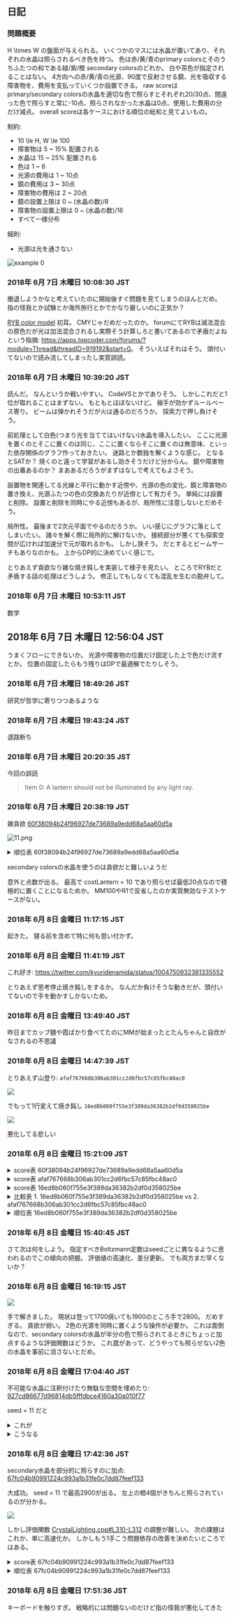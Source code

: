 ## 日記

### 問題概要

H \times W の盤面が与えられる。
いくつかのマスには水晶が置いてあり、それぞれの水晶は照らされるべき色を持つ。
色は赤/黄/青のprimary colorsとそのうちふたつの和である緑/紫/橙 secondary colorsのどれか。 白や茶色が指定されることはない。
4方向への赤/黄/青の光源、90度で反射させる鏡、光を吸収する障害物を、費用を支払っていくつか設置できる。
raw scoreはprimary/secondary colorsの水晶を適切な色で照らすとそれぞれ20/30点、間違った色で照らすと常に-10点、照らされなかった水晶は0点、使用した費用の分だけ減点。
overall scoreは各ケースにおける順位の総和と見てよいもの。

制約:

-   10 \le H, W \le 100
-   障害物は 5 ~ 15% 配置される
-   水晶は 15 ~ 25% 配置される
-   色は 1 ~ 6
-   光源の費用は 1 ~ 10点
-   鏡の費用は 3 ~ 30点
-   障害物の費用は 2 ~ 20点
-   鏡の設置上限は 0 ~ (水晶の数)/8
-   障害物の設置上限は 0 ~ (水晶の数)/16
-   すべて一様分布

細則:

-   光源は光を通さない

![example 0](https://www.topcoder.com/contest/problem/CrystalLighting/1.png)


### 2018年  6月  7日 木曜日 10:08:30 JST

撤退しようかなと考えていたのに開始後すぐ問題を見てしまうのほんとだめ。
指の怪我とか試験とか海外旅行とかでかなり厳しいのに正気か？

[RYB color model](https://en.wikipedia.org/wiki/RYB_color_model) 初耳。 CMYじゃだめだったのか。
forumにてRYBは減法混合の原色だが光は加法混合されるし実際そう計算しろと書いてあるので矛盾だよねという指摘: <https://apps.topcoder.com/forums/?module=Thread&threadID=919192&start=0>。
そういえばそれはそう。 頭付いてないので読み流してしまったし実質誤読。


### 2018年  6月  7日 木曜日 10:39:20 JST

読んだ。 なんというか戦いやすい。 CodeVSとかでありそう。
しかしこれだと1位が取れることはまずない。 もともとほぼないけど。
搦手が効かずルールベース寄り。 ビームは弾かれそうだが火は通るのだろうか。 探索力で押し負けそう。

前処理として白色(つまり光を当ててはいけない)水晶を導入したい。
ここに光源を置くのとそこに置くのは同じ、ここに置くならそこに置くのは無意味、といった依存関係のグラフ作っておきたい。
迷路とか数独を解くような感じ。
となるとSATか？
焼くのと違って学習があるし効きそうだけど分からん。
鏡や障害物の出番あるのか？ まああるだろうがまずはなしで考えてもよさそう。

設置物を関連してる光線と平行に動かす近傍や、光源の色の変化、鏡と障害物の置き換え、光源ふたつの色の交換あたりが近傍として有力そう。
単純には設置と削除。 設置と削除を同時にやる近傍もあるが、局所性に注意しないとだめそう。

局所性。
最後まで2次元平面でやるのだろうか。 いい感じにグラフに落としてしまいたい。
諸々を解く際に局所的に解けないか。 接続部分が悪くても探索空間が広ければ加速分で元が取れるかも。
しかし狭そう。 だとするとビームサーチもありなのかも。 上からDP的に決めていく感じで。

とりあえず貪欲なり雑な焼き鈍しを実装して様子を見たい。
ところでRYBだと矛盾する話の処理はどうしよう。 修正してもしなくても混乱を生むの勘弁して。


### 2018年  6月  7日 木曜日 10:53:11 JST

数学

## 2018年  6月  7日 木曜日 12:56:04 JST

うまくフローにできないか。
光源や障害物の位置だけ固定した上で色だけ流すとか。
位置の固定したらもう残りはDPで最適解でたりしそう。

### 2018年  6月  7日 木曜日 18:49:26 JST

研究が哲学に寄りつつあるような

### 2018年  6月  7日 木曜日 19:43:24 JST

退路断ち

### 2018年  6月  7日 木曜日 20:20:35 JST

今回の誤読

>   Item 0: A lantern should not be illuminated by any light ray.

### 2018年  6月  7日 木曜日 20:38:19 JST

雑貪欲 [60f38094b24f96927de73689a9edd68a5aa60d5a](https://github.com/kmyk/topcoder-marathon-match-tco-2018-r2-crystal-lighting/commit/60f38094b24f96927de73689a9edd68a5aa60d5a)

![11.png](https://raw.githubusercontent.com/kmyk/topcoder-marathon-match-tco-2018-r2-crystal-lighting/documents/image/seed-11.60f38094b24f96927de73689a9edd68a5aa60d5a.png?token=ACGd-HrrN-fy38ORtN9iIzN1mi3fXaITks5bIlVdwA%3D%3D)

<details>
<summary>順位表 60f38094b24f96927de73689a9edd68a5aa60d5a</summary>

| Handle      | Score      | Rank  | Last Submission Time     | Language  | Example Tests  | Submissions  |
|-------------|------------|-------|--------------------------|-----------|----------------|--------------|
| nika        | 996428.57  | 1     | 06.07.2018 06:18:19 EST  | C++       | 1              | 2            |
| CatalinT    | 860714.29  | 2     | 06.07.2018 03:49:38 EST  | C++       | 1              | 1            |
| RafbillFr   | 700000.00  | 3     | 06.07.2018 05:49:21 EST  | C++       | 1              | 1            |
| JacoCronje  | 578571.43  | 4     | 06.07.2018 05:53:51 EST  | C++       | 2              | 1            |
| kimiyuki    | 372142.86  | 5     | 06.07.2018 07:37:10 EST  | C++       | 1              | 2            |
| yowa        | 268571.43  | 6     | 06.06.2018 23:34:08 EST  | C++       | 1              | 1            |
| ktuan       | 223571.43  | 7     | 06.07.2018 05:40:39 EST  | C++       | 1              | 1            |
| fetetriste  | 0.00       | 8     | 06.07.2018 07:29:41 EST  | Java      | 1              | 1            |
| keymoon     | -          | -     | -                        | -         | 1              | 0            |

</details>

secondary colorsの水晶を使うのは貪欲だと難しいようだ

意外と点数が出る。
最高で costLantern = 10 であり照らせば最低20点なので積極的に置くことになるためか。
MM100やR1で反省したのか実質無効なテストケースがない。

### 2018年  6月  8日 金曜日 11:17:15 JST

起きた。 寝る前を含めて特に何も思い付かず。

### 2018年  6月  8日 金曜日 11:41:19 JST

これ好き: <https://twitter.com/kyuridenamida/status/1004750932381335552>

とりあえず思考停止焼き鈍しをするか。 なんだか負けそうな動きだが、頭付いてないので手を動かすしかないため。

### 2018年  6月  8日 金曜日 13:49:40 JST

昨日までカップ麺や霞ばかり食べてたのにMMが始まったとたんちゃんと自炊がなされるの不思議

### 2018年  6月  8日 金曜日 14:47:39 JST

とりあえず山登り: `afaf767668b306ab301cc2d6fbc57c85fbc48ac0`

![](https://raw.githubusercontent.com/kmyk/topcoder-marathon-match-tco-2018-r2-crystal-lighting/documents/image/seed-11.afaf767668b306ab301cc2d6fbc57c85fbc48ac0.png?token=ACGd-Ni6CBPfYkXamzwHEbqs4PIFTOR7ks5bI1sCwA%3D%3D)

でもって1行変えて焼き鈍し `16ed8b060f755e3f389da36382b2df0d358025be`

![](https://raw.githubusercontent.com/kmyk/topcoder-marathon-match-tco-2018-r2-crystal-lighting/documents/image/seed-11.16ed8b060f755e3f389da36382b2df0d358025be.png?token=ACGd-GGZu31ltdiqdlBKZoKFaBF4D3EYks5bI1sBwA%3D%3D)

悪化してる悲しい

### 2018年  6月  8日 金曜日 15:21:09 JST

<details>
<summary>score表 60f38094b24f96927de73689a9edd68a5aa60d5a</summary>

|   seed |   raw_score |     elapsed |
|--------|-------------|-------------|
|      1 |         150 | 0.000190314 |
|      2 |        2661 | 0.232131    |
|      3 |        9468 | 4.32397     |
|      4 |        3928 | 0.639812    |
|      5 |        5472 | 0.761304    |
|      6 |        1604 | 0.047366    |
|      7 |        6175 | 0.820676    |
|      8 |        1570 | 0.0921941   |
|      9 |        5453 | 0.490422    |
|     10 |        4010 | 0.374027    |
|     11 |        1052 | 0.0349937   |
|     12 |        4390 | 0.572925    |
|     13 |        4013 | 0.52793     |
|     14 |         472 | 0.0027176   |
|     15 |        1059 | 0.0382016   |
|     16 |        1912 | 0.227395    |
|     17 |        1408 | 0.0530906   |
|     18 |        4723 | 0.406275    |
|     19 |         821 | 0.0111872   |
|     20 |        2853 | 0.23453     |
|     21 |        5286 | 0.366859    |
|     22 |        2566 | 0.237709    |
|     23 |        1621 | 0.046325    |
|     24 |        1056 | 0.049004    |
|     25 |        5676 | 1.19811     |
|     26 |        1736 | 0.102188    |
|     27 |        4827 | 1.59839     |
|     28 |        1166 | 0.0185568   |
|     29 |         462 | 0.00294092  |
|     30 |        1901 | 0.0429325   |
|     31 |        5220 | 0.956221    |
|     32 |         562 | 0.00957582  |
|     33 |        2467 | 0.0813193   |
|     34 |        2035 | 0.102884    |
|     35 |        4327 | 0.818719    |
|     36 |        6303 | 2.07427     |
|     37 |        2707 | 0.166513    |
|     38 |         788 | 0.00749117  |
|     39 |         791 | 0.0346289   |
|     40 |         540 | 0.00507768  |
|     41 |        3323 | 0.278655    |
|     42 |         971 | 0.0249437   |
|     43 |        5690 | 0.586416    |
|     44 |        4452 | 0.274318    |
|     45 |        1914 | 0.263294    |
|     46 |        3359 | 0.34138     |
|     47 |         469 | 0.00371187  |
|     48 |        7584 | 2.31603     |
|     49 |        3195 | 0.43989     |
|     50 |        1599 | 0.087742    |
|     51 |        1898 | 0.13096     |
|     52 |        6678 | 0.661705    |
|     53 |        6259 | 2.12294     |
|     54 |        2243 | 0.358084    |
|     55 |        4916 | 0.57843     |
|     56 |        5419 | 0.38131     |
|     57 |        3195 | 0.175546    |
|     58 |         740 | 0.00969877  |
|     59 |        3232 | 0.198083    |
|     60 |        3206 | 0.496989    |
|     61 |        1981 | 0.213951    |
|     62 |         984 | 0.0193606   |
|     63 |       11647 | 2.66809     |
|     64 |        2544 | 0.281012    |
|     65 |        2465 | 0.181772    |
|     66 |        1118 | 0.0303937   |
|     67 |        2206 | 0.275981    |
|     68 |        1170 | 0.0683103   |
|     69 |        2239 | 0.110731    |
|     70 |        2746 | 0.0752597   |
|     71 |        2631 | 0.212941    |
|     72 |        1196 | 0.0371919   |
|     73 |        5252 | 0.442412    |
|     74 |        2477 | 0.193501    |
|     75 |        7326 | 0.505636    |
|     76 |        3515 | 0.50109     |
|     77 |         400 | 0.00622593  |
|     78 |        1869 | 0.0511822   |
|     79 |         927 | 0.0380461   |
|     80 |        1058 | 0.061853    |
|     81 |        7249 | 0.607433    |
|     82 |        2667 | 0.338634    |
|     83 |        4831 | 0.519378    |
|     84 |        2436 | 0.286856    |
|     85 |        6625 | 0.845838    |
|     86 |        1733 | 0.157479    |
|     87 |        5954 | 0.9411      |
|     88 |        7013 | 0.822998    |
|     89 |        1028 | 0.0526283   |
|     90 |         814 | 0.0394493   |
|     91 |        6115 | 1.96949     |
|     92 |        5511 | 1.20088     |
|     93 |        3184 | 0.100279    |
|     94 |        4148 | 0.705273    |
|     95 |        4078 | 0.620645    |
|     96 |        6172 | 0.675519    |
|     97 |       10006 | 1.09166     |
|     98 |        1103 | 0.0251376   |
|     99 |        1945 | 0.0975043   |
|    100 |         536 | 0.013457    |

</details>

<details>
<summary>score表 afaf767668b306ab301cc2d6fbc57c85fbc48ac0</summary>

|   seed |   raw_score |        iteration |   elapsed |
|--------|-------------|------------------|-----------|
|      1 |         202 |      1.65094e+07 |   9.5     |
|      2 |        5167 | 586955           |   9.50007 |
|      3 |       12179 | 185993           |   9.50086 |
|      4 |        6195 | 388814           |   9.50003 |
|      5 |        8672 | 300967           |   9.50013 |
|      6 |        2498 |      1.64263e+06 |   9.50279 |
|      7 |        8710 | 291584           |   9.50007 |
|      8 |        2428 |      1.46591e+06 |   9.50003 |
|      9 |        7517 | 404052           |   9.50011 |
|     10 |        7072 | 398741           |   9.50074 |
|     11 |        1702 |      1.6624e+06  |   9.50003 |
|     12 |        6959 | 386532           |   9.50006 |
|     13 |        6985 | 350772           |   9.50006 |
|     14 |         650 |      6.15906e+06 |   9.50004 |
|     15 |        1697 |      1.63967e+06 |   9.50002 |
|     16 |        3427 | 633343           |   9.50006 |
|     17 |        2022 |      1.5934e+06  |   9.50002 |
|     18 |        7940 | 356310           |   9.50006 |
|     19 |        1449 |      2.87756e+06 |   9.50001 |
|     20 |        5118 | 555416           |   9.50009 |
|     21 |        8380 | 386008           |   9.50101 |
|     22 |        4988 | 556117           |   9.50006 |
|     23 |        2446 |      1.52673e+06 |   9.50003 |
|     24 |        1635 |      1.44248e+06 |   9.50002 |
|     25 |        8754 | 281002           |   9.50009 |
|     26 |        2723 |      1.29891e+06 |   9.50002 |
|     27 |        7812 | 275623           |   9.50011 |
|     28 |        1982 |      1.82293e+06 |   9.50002 |
|     29 |         660 |      5.23299e+06 |   9.50002 |
|     30 |        2627 |      1.51354e+06 |   9.50003 |
|     31 |        9292 | 282049           |   9.50006 |
|     32 |        1232 |      2.69893e+06 |   9.50001 |
|     33 |        3933 |      1.07992e+06 |   9.50005 |
|     34 |        4036 | 891006           |   9.50003 |
|     35 |        7648 | 290613           |   9.50006 |
|     36 |        9935 | 207375           |   9.50017 |
|     37 |        4330 | 750751           |   9.50005 |
|     38 |        1120 |      3.13098e+06 |   9.50001 |
|     39 |        1141 |      2.41583e+06 |   9.50001 |
|     40 |         802 |      3.50454e+06 |   9.50001 |
|     41 |        4732 | 612708           |   9.50311 |
|     42 |        1637 |      2.73326e+06 |   9.50003 |
|     43 |        8055 | 377593           |   9.50007 |
|     44 |        7415 | 432312           |   9.50896 |
|     45 |        4372 | 539181           |   9.50005 |
|     46 |        5980 | 439843           |   9.50188 |
|     47 |         700 |      4.71285e+06 |   9.50001 |
|     48 |       10376 | 213600           |   9.50009 |
|     49 |        6097 | 360961           |   9.50007 |
|     50 |        2665 |      1.08955e+06 |   9.50003 |
|     51 |        3614 | 811327           |   9.50005 |
|     52 |        9042 | 295017           |   9.50013 |
|     53 |        8232 | 275241           |   9.50014 |
|     54 |        4869 | 490624           |   9.50004 |
|     55 |        7226 | 361514           |   9.50006 |
|     56 |        7770 | 395916           |   9.50007 |
|     57 |        5005 | 682920           |   9.5082  |
|     58 |        1110 |      3.40148e+06 |   9.50001 |
|     59 |        5131 | 576619           |   9.50023 |
|     60 |        5418 | 425137           |   9.50005 |
|     61 |        3932 | 446552           |   9.50006 |
|     62 |        1538 |      2.0072e+06  |   9.50002 |
|     63 |       12400 | 165923           |   9.50014 |
|     64 |        4899 | 470906           |   9.50005 |
|     65 |        4490 | 764670           |   9.50005 |
|     66 |        1518 |      2.3038e+06  |   9.50002 |
|     67 |        3958 | 641152           |   9.50005 |
|     68 |        1627 |      2.03523e+06 |   9.50244 |
|     69 |        3888 | 916077           |   9.50004 |
|     70 |        4494 | 849816           |   9.50003 |
|     71 |        5357 | 509386           |   9.50006 |
|     72 |        1902 |      1.73572e+06 |   9.50005 |
|     73 |        7613 | 411548           |   9.50006 |
|     74 |        4786 | 743027           |   9.50006 |
|     75 |        9740 | 344939           |   9.50011 |
|     76 |        5478 | 394757           |   9.50009 |
|     77 |         890 |      3.8016e+06  |   9.50004 |
|     78 |        2826 |      1.84141e+06 |   9.50002 |
|     79 |        1064 |      3.04957e+06 |   9.50002 |
|     80 |        1482 |      1.89786e+06 |   9.50002 |
|     81 |       10197 | 313168           |   9.50007 |
|     82 |        4175 | 711549           |   9.50006 |
|     83 |        7660 | 355706           |   9.50008 |
|     84 |        3961 | 689964           |   9.50004 |
|     85 |        9488 | 316379           |   9.50008 |
|     86 |        3052 |      1.04954e+06 |   9.50003 |
|     87 |        9011 | 282156           |   9.50011 |
|     88 |       11131 | 279398           |   9.50009 |
|     89 |        2135 |      1.62480e+06 |   9.50003 |
|     90 |        1885 |      2.25839e+06 |   9.50002 |
|     91 |        9997 | 237994           |   9.5001  |
|     92 |        7781 | 362789           |   9.5001  |
|     93 |        5042 | 832440           |   9.50004 |
|     94 |        6392 | 397928           |   9.50011 |
|     95 |        6314 | 415344           |   9.50006 |
|     96 |        9670 | 296102           |   9.50014 |
|     97 |       11416 | 263806           |   9.50012 |
|     98 |        1567 |      1.85308e+06 |   9.50002 |
|     99 |        2966 |      1.34066e+06 |   9.50003 |
|    100 |         926 |      2.95492e+06 |   9.50001 |

</details>

<details>
<summary>score表 16ed8b060f755e3f389da36382b2df0d358025be</summary>

|   seed |   H |   W |   costLantern |   costMirror |   costObstacle |   maxMirrors |   maxObstacles |   numEmpty |   numObstacles |   numCrystals |   raw_score |        iteration |   elapsed |
|--------|-----|-----|---------------|--------------|----------------|--------------|----------------|------------|----------------|---------------|-------------|------------------|-----------|
|      1 |  10 |  10 |             2 |            6 |             15 |            3 |              3 |         53 |             24 |            23 |         262 |      1.39013e+07 |   9.5     |
|      2 |  55 |  55 |             6 |           23 |              3 |           11 |             28 |       2241 |            287 |           497 |        4710 | 630987           |   9.50005 |
|      3 | 100 | 100 |             7 |           12 |             10 |          235 |             27 |       7418 |            581 |          2001 |       11711 | 203933           |   9.50014 |
|      4 |  52 |  83 |             7 |           30 |             20 |           21 |             13 |       3179 |            343 |           794 |        6372 | 391219           |   9.50008 |
|      5 |  59 |  83 |             5 |           12 |              8 |           61 |             37 |       3314 |            612 |           971 |        8128 | 318563           |   9.5001  |
|      6 |  34 |  36 |             4 |           28 |              2 |           25 |             14 |        789 |            170 |           265 |        2272 |      1.87107e+06 |   9.50003 |
|      7 |  54 |  98 |             4 |           27 |              9 |           99 |             24 |       3545 |            545 |          1202 |        9262 | 284741           |   9.5001  |
|      8 |  30 |  49 |             6 |            3 |             11 |           17 |             11 |       1065 |            160 |           245 |        2396 |      1.59795e+06 |   9.50004 |
|      9 |  55 |  74 |             2 |            7 |             11 |           57 |             20 |       2940 |            402 |           728 |        7328 | 410642           |   9.5001  |
|     10 |  41 |  84 |             2 |           18 |             12 |           46 |             25 |       2473 |            311 |           660 |        7210 | 471095           |   9.50009 |
|     11 |  24 |  46 |             9 |           14 |             15 |           26 |              1 |        722 |            135 |           247 |        1926 |      1.9911e+06  |   9.50002 |
|     12 |  51 |  86 |             3 |           21 |              5 |           26 |             35 |       3291 |            387 |           708 |        6667 | 393797           |   9.50008 |
|     13 |  43 |  85 |             6 |           21 |             15 |          102 |             30 |       2354 |            455 |           846 |        6918 | 424715           |   9.50069 |
|     14 |  16 |  22 |             4 |            6 |             18 |            3 |              2 |        245 |             29 |            78 |         844 |      5.33222e+06 |   9.50001 |
|     15 |  17 |  76 |             6 |            5 |             19 |           21 |              9 |        959 |            137 |           196 |        1909 |      1.7031e+06  |   9.50002 |
|     16 |  39 |  65 |             9 |           29 |             17 |           33 |             14 |       1820 |            259 |           456 |        4033 | 888021           |   9.50004 |
|     17 |  15 |  83 |             4 |           20 |             13 |           10 |             10 |        849 |            206 |           190 |        1916 |      1.77584e+06 |   9.50003 |
|     18 |  50 |  95 |             7 |            8 |              5 |           38 |             15 |       3452 |            316 |           982 |        8082 | 408658           |   9.50008 |
|     19 |  10 |  75 |             2 |           18 |              3 |           10 |              7 |        562 |             46 |           142 |        1835 |      2.45854e+06 |   9.50002 |
|     20 |  36 |  93 |             8 |           11 |             12 |           29 |             35 |       2420 |            320 |           608 |        4444 | 601318           |   9.50005 |
|     21 |  41 |  92 |             4 |            6 |             16 |           34 |             43 |       2617 |            231 |           924 |        8044 | 429228           |   9.50007 |
|     22 |  54 |  54 |             8 |           18 |              5 |           41 |             14 |       2013 |            181 |           722 |        4902 | 613203           |   9.50007 |
|     23 |  34 |  35 |             2 |           27 |              8 |            6 |              9 |        795 |            135 |           260 |        3031 |      1.49811e+06 |   9.50794 |
|     24 |  30 |  46 |             7 |           28 |             10 |           10 |             14 |       1040 |            109 |           231 |        1768 |      1.56045e+06 |   9.50392 |
|     25 |  69 |  80 |             5 |           22 |             11 |          116 |             53 |       3689 |            688 |          1143 |        8492 | 248572           |   9.50011 |
|     26 |  28 |  66 |            10 |            6 |             17 |           48 |             22 |       1286 |            167 |           395 |        2844 |      1.0221e+06  |   9.50003 |
|     27 |  68 |  93 |             7 |           26 |             18 |           72 |             55 |       4861 |            456 |          1007 |        8027 | 265700           |   9.50009 |
|     28 |  24 |  50 |             8 |           13 |              7 |           16 |              2 |        902 |             62 |           236 |        2282 |      1.57503e+06 |   9.50003 |
|     29 |  17 |  24 |            10 |           24 |             16 |            2 |              1 |        280 |             34 |            94 |         672 |      4.91695e+06 |   9.50001 |
|     30 |  32 |  52 |             4 |            7 |              4 |            5 |             12 |       1128 |            207 |           329 |        3015 |      1.53255e+06 |   9.50002 |
|     31 |  63 |  89 |             5 |           19 |              5 |          116 |             23 |       4255 |            294 |          1058 |        8672 | 309135           |   9.5001  |
|     32 |  10 |  76 |             8 |           22 |              6 |            7 |             10 |        475 |            109 |           176 |        1292 |      2.89416e+06 |   9.50002 |
|     33 |  29 |  70 |             6 |           13 |              6 |           13 |              8 |       1247 |            276 |           507 |        4095 |      1.01515e+06 |   9.50004 |
|     34 |  22 |  96 |             6 |           16 |             13 |           12 |             24 |       1598 |             99 |           415 |        4151 | 907504           |   9.50006 |
|     35 |  54 |  96 |             7 |           22 |             13 |          116 |              6 |       3879 |            358 |           947 |        7636 | 334899           |   9.50007 |
|     36 |  86 |  92 |             9 |           12 |             20 |           95 |             66 |       5801 |            420 |          1691 |        9583 | 249773           |   9.50012 |
|     37 |  45 |  56 |             7 |            9 |             20 |           43 |              3 |       1614 |            327 |           579 |        5025 | 635125           |   9.50006 |
|     38 |  14 |  38 |             1 |           18 |             18 |           10 |              5 |        384 |             49 |            99 |        1145 |      3.10307e+06 |   9.50001 |
|     39 |  17 |  48 |             8 |           24 |              3 |           18 |              3 |        512 |            119 |           185 |        1417 |      2.41589e+06 |   9.50002 |
|     40 |  10 |  62 |             7 |           28 |             17 |            1 |              1 |        458 |             43 |           119 |         938 |      3.48295e+06 |   9.50033 |
|     41 |  36 |  83 |             4 |           25 |             10 |           50 |             13 |       2092 |            388 |           508 |        4435 | 714777           |   9.50006 |
|     42 |  26 |  34 |             1 |           27 |              7 |           17 |              6 |        563 |            150 |           171 |        2143 |      2.32599e+06 |   9.50002 |
|     43 |  70 |  71 |             2 |            6 |             17 |           37 |             16 |       3928 |            316 |           726 |        8371 | 347696           |   9.50008 |
|     44 |  51 |  73 |             3 |            9 |              9 |           29 |             33 |       2526 |            335 |           862 |        8203 | 427464           |   9.50008 |
|     45 |  39 |  83 |             8 |           26 |              3 |           24 |             10 |       2392 |            279 |           566 |        4432 | 678202           |   9.50006 |
|     46 |  34 | 100 |             8 |           10 |             13 |           44 |             38 |       2167 |            445 |           788 |        5697 | 555321           |   9.50005 |
|     47 |  14 |  29 |             7 |           28 |             18 |            5 |              1 |        258 |             48 |           100 |         852 |      4.4252e+06  |   9.50001 |
|     48 |  81 |  92 |             5 |           20 |             18 |           91 |             66 |       5609 |            521 |          1322 |       10621 | 217826           |   9.5001  |
|     49 |  51 |  86 |             9 |           28 |              3 |           16 |             16 |       2887 |            566 |           933 |        5967 | 433492           |   9.50006 |
|     50 |  40 |  44 |             9 |           12 |             12 |           39 |             17 |       1123 |            249 |           388 |        2549 |      1.32011e+06 |   9.50003 |
|     51 |  43 |  46 |             8 |           28 |             16 |           29 |              1 |       1330 |            181 |           467 |        3594 | 987904           |   9.50003 |
|     52 |  58 |  84 |             4 |           10 |             10 |           39 |             56 |       3236 |            615 |          1021 |        9566 | 284632           |   9.50011 |
|     53 |  84 |  93 |            10 |           21 |             16 |          163 |             55 |       5666 |            652 |          1494 |        8320 | 281177           |   9.50015 |
|     54 |  41 |  79 |             9 |           20 |             18 |           69 |             36 |       2389 |            260 |           590 |        4680 | 658097           |   9.50006 |
|     55 |  43 |  99 |             1 |           18 |              4 |           58 |             20 |       3081 |            421 |           755 |        7817 | 410041           |   9.50009 |
|     56 |  56 |  65 |             1 |           11 |             15 |           28 |             19 |       2416 |            472 |           752 |        7951 | 460003           |   9.50011 |
|     57 |  29 |  85 |             3 |           21 |             12 |           37 |              4 |       1513 |            366 |           586 |        5136 | 779465           |   9.50006 |
|     58 |  22 |  29 |            10 |           10 |             20 |            7 |              1 |        472 |             36 |           130 |        1210 |      3.34849e+06 |   9.50002 |
|     59 |  33 |  83 |             3 |           28 |              5 |           28 |              7 |       2001 |            208 |           530 |        5563 | 618921           |   9.50007 |
|     60 |  62 |  69 |             8 |           24 |             17 |           68 |              0 |       2994 |            589 |           695 |        5738 | 460848           |   9.50009 |
|     61 |  39 |  70 |             9 |           24 |             15 |           46 |             12 |       2028 |            266 |           436 |        3676 | 802384           |   9.50004 |
|     62 |  16 |  52 |             2 |           28 |              7 |           13 |             10 |        545 |            102 |           185 |        1946 |      2.32697e+06 |   9.50107 |
|     63 |  91 |  92 |             3 |           19 |             13 |          147 |             46 |       5417 |            875 |          2080 |       13490 | 203551           |   9.50012 |
|     64 |  47 |  67 |             8 |           27 |              5 |           45 |             26 |       2252 |            280 |           617 |        5027 | 588549           |   9.50005 |
|     65 |  50 |  52 |             3 |           26 |              5 |           31 |             17 |       2020 |            150 |           430 |        4466 | 701886           |   9.50004 |
|     66 |  28 |  44 |             6 |            9 |              4 |            4 |              7 |        863 |            150 |           219 |        1746 |      1.94523e+06 |   9.50002 |
|     67 |  44 |  69 |             8 |           17 |              8 |           49 |             32 |       2060 |            405 |           571 |        4322 | 581073           |   9.50007 |
|     68 |  14 |  91 |             6 |            7 |             17 |           15 |              5 |        935 |            146 |           193 |        1794 |      1.79542e+06 |   9.50002 |
|     69 |  28 |  74 |             5 |           24 |             13 |           64 |              6 |       1225 |            310 |           537 |        3810 | 964183           |   9.50005 |
|     70 |  21 | 100 |             3 |           16 |             19 |           13 |             14 |       1498 |            139 |           463 |        4647 | 852806           |   9.50004 |
|     71 |  50 |  63 |             9 |           12 |             14 |            0 |             29 |       2125 |            271 |           754 |        4881 | 656424           |   9.50008 |
|     72 |  17 |  64 |             7 |           30 |              5 |            8 |              2 |        788 |             64 |           236 |        2244 |      1.81332e+06 |   9.50905 |
|     73 |  51 |  77 |             1 |            5 |             18 |           74 |             11 |       2796 |            471 |           660 |        8276 | 387080           |   9.50007 |
|     74 |  26 |  95 |             7 |           12 |             17 |           15 |              9 |       1805 |            104 |           561 |        4765 | 741781           |   9.50005 |
|     75 |  70 |  72 |             2 |            6 |              8 |           40 |             21 |       3119 |            719 |          1202 |        9584 | 310517           |   9.50011 |
|     76 |  51 |  96 |             9 |           16 |             16 |            8 |             26 |       3567 |            557 |           772 |        5791 | 455931           |   9.50008 |
|     77 |  22 |  29 |            10 |           25 |             20 |            3 |              0 |        416 |             99 |           123 |         835 |      3.44206e+06 |   9.50001 |
|     78 |  23 |  50 |             1 |           13 |             17 |           24 |              1 |        717 |            151 |           282 |        2824 |      1.63721e+06 |   9.52743 |
|     79 |  11 |  85 |             7 |           24 |              7 |           18 |              2 |        637 |            150 |           148 |        1183 |      2.5765e+06  |   9.50115 |
|     80 |  39 |  39 |            10 |            7 |             14 |            4 |              3 |       1114 |            203 |           204 |        1452 |      1.77119e+06 |   9.51593 |
|     81 |  49 |  93 |             1 |            9 |             17 |           99 |              3 |       3181 |            378 |           998 |        9929 | 254870           |   9.50797 |
|     82 |  46 |  69 |            10 |           20 |             13 |           84 |             22 |       2067 |            388 |           719 |        4294 | 536209           |   9.50006 |
|     83 |  59 |  75 |             9 |           11 |             13 |           26 |             29 |       3061 |            247 |          1117 |        7369 | 334728           |   9.50009 |
|     84 |  37 |  76 |             9 |           13 |              3 |           59 |             30 |       2083 |            191 |           538 |        4063 | 592060           |   9.50005 |
|     85 |  61 |  77 |             3 |           11 |             15 |           81 |             20 |       3249 |            365 |          1083 |        9619 | 273689           |   9.50012 |
|     86 |  30 |  66 |             7 |           30 |             18 |            5 |             12 |       1501 |            104 |           375 |        3255 | 927234           |   9.50003 |
|     87 |  73 |  87 |             5 |           21 |              6 |           36 |             30 |       4999 |            359 |           993 |        8855 | 256732           |   9.50015 |
|     88 |  52 |  99 |             3 |           26 |              5 |          111 |             76 |       3402 |            514 |          1232 |       10652 | 259952           |   9.50013 |
|     89 |  28 |  47 |             8 |           21 |              3 |           28 |              1 |        979 |             91 |           246 |        2231 |      1.57611e+06 |   9.50002 |
|     90 |  17 |  48 |             6 |           27 |             10 |           11 |              7 |        588 |             33 |           195 |        1664 |      2.1767e+06  |   9.50002 |
|     91 |  77 |  97 |             8 |           30 |              7 |          184 |             65 |       5435 |            374 |          1660 |        9622 | 262174           |   9.50153 |
|     92 |  68 |  90 |            10 |           12 |              7 |           90 |             72 |       4330 |            481 |          1309 |        7111 | 357349           |   9.50108 |
|     93 |  33 |  71 |             4 |           25 |              3 |            3 |              7 |       1686 |            126 |           531 |        4906 | 816969           |   9.50004 |
|     94 |  52 |  98 |            10 |           16 |             14 |          142 |             31 |       3013 |            807 |          1276 |        6272 | 414009           |   9.50009 |
|     95 |  61 |  78 |             6 |           14 |              4 |           80 |             19 |       3510 |            514 |           734 |        6452 | 390146           |   9.50009 |
|     96 |  59 |  92 |             6 |           13 |             19 |            3 |             42 |       3628 |            552 |          1248 |        9267 | 319193           |   9.50009 |
|     97 |  66 |  94 |             2 |           10 |             18 |          142 |             52 |       3883 |            825 |          1496 |       11972 | 267705           |   9.50014 |
|     98 |  15 |  76 |             8 |           16 |              9 |           21 |              5 |        829 |            106 |           205 |        1589 |      2.00016e+06 |   9.50002 |
|     99 |  37 |  57 |             6 |           13 |             11 |            9 |              3 |       1518 |            270 |           321 |        2905 |      1.51692e+06 |   9.50003 |
|    100 |  24 |  31 |             6 |           24 |             18 |           12 |              7 |        568 |             44 |           132 |        1114 |      3.49134e+06 |   9.50001 |

</details>

<details>
<summary>比較表 1. 16ed8b060f755e3f389da36382b2df0d358025be vs 2. afaf767668b306ab301cc2d6fbc57c85fbc48ac0</summary>

|     |   H |   W |   costLantern |   costMirror |   costObstacle |   maxMirrors |   maxObstacles |   numEmpty |   numObstacles |   numCrystals |   raw_score_1 |        iteration |   elapsed |   raw_score_2 |   raw_score_diff |
|-----|-----|-----|---------------|--------------|----------------|--------------|----------------|------------|----------------|---------------|---------------|------------------|-----------|---------------|------------------|
|  20 |  36 |  93 |             8 |           11 |             12 |           29 |             35 |       2420 |            320 |           608 |          4444 | 601318           |   9.50005 |          5118 |             -674 |
|  92 |  68 |  90 |            10 |           12 |              7 |           90 |             72 |       4330 |            481 |          1309 |          7111 | 357349           |   9.50108 |          7781 |             -670 |
|  31 |  63 |  89 |             5 |           19 |              5 |          116 |             23 |       4255 |            294 |          1058 |          8672 | 309135           |   9.5001  |          9292 |             -620 |
|   5 |  59 |  83 |             5 |           12 |              8 |           61 |             37 |       3314 |            612 |           971 |          8128 | 318563           |   9.5001  |          8672 |             -544 |
|  88 |  52 |  99 |             3 |           26 |              5 |          111 |             76 |       3402 |            514 |          1232 |         10652 | 259952           |   9.50013 |         11131 |             -479 |
|  71 |  50 |  63 |             9 |           12 |             14 |            0 |             29 |       2125 |            271 |           754 |          4881 | 656424           |   9.50008 |          5357 |             -476 |
|   3 | 100 | 100 |             7 |           12 |             10 |          235 |             27 |       7418 |            581 |          2001 |         11711 | 203933           |   9.50014 |         12179 |             -468 |
|   2 |  55 |  55 |             6 |           23 |              3 |           11 |             28 |       2241 |            287 |           497 |          4710 | 630987           |   9.50005 |          5167 |             -457 |
|  96 |  59 |  92 |             6 |           13 |             19 |            3 |             42 |       3628 |            552 |          1248 |          9267 | 319193           |   9.50009 |          9670 |             -403 |
|  91 |  77 |  97 |             8 |           30 |              7 |          184 |             65 |       5435 |            374 |          1660 |          9622 | 262174           |   9.50153 |          9997 |             -375 |
|  36 |  86 |  92 |             9 |           12 |             20 |           95 |             66 |       5801 |            420 |          1691 |          9583 | 249773           |   9.50012 |          9935 |             -352 |
|  21 |  41 |  92 |             4 |            6 |             16 |           34 |             43 |       2617 |            231 |           924 |          8044 | 429228           |   9.50007 |          8380 |             -336 |
|  41 |  36 |  83 |             4 |           25 |             10 |           50 |             13 |       2092 |            388 |           508 |          4435 | 714777           |   9.50006 |          4732 |             -297 |
|  12 |  51 |  86 |             3 |           21 |              5 |           26 |             35 |       3291 |            387 |           708 |          6667 | 393797           |   9.50008 |          6959 |             -292 |
|  83 |  59 |  75 |             9 |           11 |             13 |           26 |             29 |       3061 |            247 |          1117 |          7369 | 334728           |   9.50009 |          7660 |             -291 |
|  46 |  34 | 100 |             8 |           10 |             13 |           44 |             38 |       2167 |            445 |           788 |          5697 | 555321           |   9.50005 |          5980 |             -283 |
|  81 |  49 |  93 |             1 |            9 |             17 |           99 |              3 |       3181 |            378 |           998 |          9929 | 254870           |   9.50797 |         10197 |             -268 |
|  25 |  69 |  80 |             5 |           22 |             11 |          116 |             53 |       3689 |            688 |          1143 |          8492 | 248572           |   9.50011 |          8754 |             -262 |
|  61 |  39 |  70 |             9 |           24 |             15 |           46 |             12 |       2028 |            266 |           436 |          3676 | 802384           |   9.50004 |          3932 |             -256 |
|   6 |  34 |  36 |             4 |           28 |              2 |           25 |             14 |        789 |            170 |           265 |          2272 |      1.87107e+06 |   9.50003 |          2498 |             -226 |
|  90 |  17 |  48 |             6 |           27 |             10 |           11 |              7 |        588 |             33 |           195 |          1664 |      2.1767e+06  |   9.50002 |          1885 |             -221 |
|   9 |  55 |  74 |             2 |            7 |             11 |           57 |             20 |       2940 |            402 |           728 |          7328 | 410642           |   9.5001  |          7517 |             -189 |
|  54 |  41 |  79 |             9 |           20 |             18 |           69 |             36 |       2389 |            260 |           590 |          4680 | 658097           |   9.50006 |          4869 |             -189 |
|  87 |  73 |  87 |             5 |           21 |              6 |           36 |             30 |       4999 |            359 |           993 |          8855 | 256732           |   9.50015 |          9011 |             -156 |
|  75 |  70 |  72 |             2 |            6 |              8 |           40 |             21 |       3119 |            719 |          1202 |          9584 | 310517           |   9.50011 |          9740 |             -156 |
|  93 |  33 |  71 |             4 |           25 |              3 |            3 |              7 |       1686 |            126 |           531 |          4906 | 816969           |   9.50004 |          5042 |             -136 |
|  49 |  51 |  86 |             9 |           28 |              3 |           16 |             16 |       2887 |            566 |           933 |          5967 | 433492           |   9.50006 |          6097 |             -130 |
|  94 |  52 |  98 |            10 |           16 |             14 |          142 |             31 |       3013 |            807 |          1276 |          6272 | 414009           |   9.50009 |          6392 |             -120 |
|  50 |  40 |  44 |             9 |           12 |             12 |           39 |             17 |       1123 |            249 |           388 |          2549 |      1.32011e+06 |   9.50003 |          2665 |             -116 |
|  17 |  15 |  83 |             4 |           20 |             13 |           10 |             10 |        849 |            206 |           190 |          1916 |      1.77584e+06 |   9.50003 |          2022 |             -106 |
|  22 |  54 |  54 |             8 |           18 |              5 |           41 |             14 |       2013 |            181 |           722 |          4902 | 613203           |   9.50007 |          4988 |              -86 |
|  69 |  28 |  74 |             5 |           24 |             13 |           64 |              6 |       1225 |            310 |           537 |          3810 | 964183           |   9.50005 |          3888 |              -78 |
|  13 |  43 |  85 |             6 |           21 |             15 |          102 |             30 |       2354 |            455 |           846 |          6918 | 424715           |   9.50069 |          6985 |              -67 |
|  99 |  37 |  57 |             6 |           13 |             11 |            9 |              3 |       1518 |            270 |           321 |          2905 |      1.51692e+06 |   9.50003 |          2966 |              -61 |
|  77 |  22 |  29 |            10 |           25 |             20 |            3 |              0 |        416 |             99 |           123 |           835 |      3.44206e+06 |   9.50001 |           890 |              -55 |
|   8 |  30 |  49 |             6 |            3 |             11 |           17 |             11 |       1065 |            160 |           245 |          2396 |      1.59795e+06 |   9.50004 |          2428 |              -32 |
|  80 |  39 |  39 |            10 |            7 |             14 |            4 |              3 |       1114 |            203 |           204 |          1452 |      1.77119e+06 |   9.51593 |          1482 |              -30 |
|  65 |  50 |  52 |             3 |           26 |              5 |           31 |             17 |       2020 |            150 |           430 |          4466 | 701886           |   9.50004 |          4490 |              -24 |
|  74 |  26 |  95 |             7 |           12 |             17 |           15 |              9 |       1805 |            104 |           561 |          4765 | 741781           |   9.50005 |          4786 |              -21 |
|  51 |  43 |  46 |             8 |           28 |             16 |           29 |              1 |       1330 |            181 |           467 |          3594 | 987904           |   9.50003 |          3614 |              -20 |
|  35 |  54 |  96 |             7 |           22 |             13 |          116 |              6 |       3879 |            358 |           947 |          7636 | 334899           |   9.50007 |          7648 |              -12 |
|  78 |  23 |  50 |             1 |           13 |             17 |           24 |              1 |        717 |            151 |           282 |          2824 |      1.63721e+06 |   9.52743 |          2826 |               -2 |
|  29 |  17 |  24 |            10 |           24 |             16 |            2 |              1 |        280 |             34 |            94 |           672 |      4.91695e+06 |   9.50001 |           660 |               12 |
|  98 |  15 |  76 |             8 |           16 |              9 |           21 |              5 |        829 |            106 |           205 |          1589 |      2.00016e+06 |   9.50002 |          1567 |               22 |
|  38 |  14 |  38 |             1 |           18 |             18 |           10 |              5 |        384 |             49 |            99 |          1145 |      3.10307e+06 |   9.50001 |          1120 |               25 |
|   1 |  10 |  10 |             2 |            6 |             15 |            3 |              3 |         53 |             24 |            23 |           262 |      1.39013e+07 |   9.5     |           202 |               60 |
|  32 |  10 |  76 |             8 |           22 |              6 |            7 |             10 |        475 |            109 |           176 |          1292 |      2.89416e+06 |   9.50002 |          1232 |               60 |
|  45 |  39 |  83 |             8 |           26 |              3 |           24 |             10 |       2392 |            279 |           566 |          4432 | 678202           |   9.50006 |          4372 |               60 |
|  53 |  84 |  93 |            10 |           21 |             16 |          163 |             55 |       5666 |            652 |          1494 |          8320 | 281177           |   9.50015 |          8232 |               88 |
|  89 |  28 |  47 |             8 |           21 |              3 |           28 |              1 |        979 |             91 |           246 |          2231 |      1.57611e+06 |   9.50002 |          2135 |               96 |
|  58 |  22 |  29 |            10 |           10 |             20 |            7 |              1 |        472 |             36 |           130 |          1210 |      3.34849e+06 |   9.50002 |          1110 |              100 |
|  84 |  37 |  76 |             9 |           13 |              3 |           59 |             30 |       2083 |            191 |           538 |          4063 | 592060           |   9.50005 |          3961 |              102 |
|  34 |  22 |  96 |             6 |           16 |             13 |           12 |             24 |       1598 |             99 |           415 |          4151 | 907504           |   9.50006 |          4036 |              115 |
|  82 |  46 |  69 |            10 |           20 |             13 |           84 |             22 |       2067 |            388 |           719 |          4294 | 536209           |   9.50006 |          4175 |              119 |
|  79 |  11 |  85 |             7 |           24 |              7 |           18 |              2 |        637 |            150 |           148 |          1183 |      2.5765e+06  |   9.50115 |          1064 |              119 |
|  26 |  28 |  66 |            10 |            6 |             17 |           48 |             22 |       1286 |            167 |           395 |          2844 |      1.0221e+06  |   9.50003 |          2723 |              121 |
|  64 |  47 |  67 |             8 |           27 |              5 |           45 |             26 |       2252 |            280 |           617 |          5027 | 588549           |   9.50005 |          4899 |              128 |
|  57 |  29 |  85 |             3 |           21 |             12 |           37 |              4 |       1513 |            366 |           586 |          5136 | 779465           |   9.50006 |          5005 |              131 |
|  85 |  61 |  77 |             3 |           11 |             15 |           81 |             20 |       3249 |            365 |          1083 |          9619 | 273689           |   9.50012 |          9488 |              131 |
|  24 |  30 |  46 |             7 |           28 |             10 |           10 |             14 |       1040 |            109 |           231 |          1768 |      1.56045e+06 |   9.50392 |          1635 |              133 |
|  40 |  10 |  62 |             7 |           28 |             17 |            1 |              1 |        458 |             43 |           119 |           938 |      3.48295e+06 |   9.50033 |           802 |              136 |
|  10 |  41 |  84 |             2 |           18 |             12 |           46 |             25 |       2473 |            311 |           660 |          7210 | 471095           |   9.50009 |          7072 |              138 |
|  95 |  61 |  78 |             6 |           14 |              4 |           80 |             19 |       3510 |            514 |           734 |          6452 | 390146           |   9.50009 |          6314 |              138 |
|  18 |  50 |  95 |             7 |            8 |              5 |           38 |             15 |       3452 |            316 |           982 |          8082 | 408658           |   9.50008 |          7940 |              142 |
|  47 |  14 |  29 |             7 |           28 |             18 |            5 |              1 |        258 |             48 |           100 |           852 |      4.4252e+06  |   9.50001 |           700 |              152 |
|  70 |  21 | 100 |             3 |           16 |             19 |           13 |             14 |       1498 |            139 |           463 |          4647 | 852806           |   9.50004 |          4494 |              153 |
|  33 |  29 |  70 |             6 |           13 |              6 |           13 |              8 |       1247 |            276 |           507 |          4095 |      1.01515e+06 |   9.50004 |          3933 |              162 |
|  68 |  14 |  91 |             6 |            7 |             17 |           15 |              5 |        935 |            146 |           193 |          1794 |      1.79542e+06 |   9.50002 |          1627 |              167 |
|   4 |  52 |  83 |             7 |           30 |             20 |           21 |             13 |       3179 |            343 |           794 |          6372 | 391219           |   9.50008 |          6195 |              177 |
|  56 |  56 |  65 |             1 |           11 |             15 |           28 |             19 |       2416 |            472 |           752 |          7951 | 460003           |   9.50011 |          7770 |              181 |
| 100 |  24 |  31 |             6 |           24 |             18 |           12 |              7 |        568 |             44 |           132 |          1114 |      3.49134e+06 |   9.50001 |           926 |              188 |
|  14 |  16 |  22 |             4 |            6 |             18 |            3 |              2 |        245 |             29 |            78 |           844 |      5.33222e+06 |   9.50001 |           650 |              194 |
|  86 |  30 |  66 |             7 |           30 |             18 |            5 |             12 |       1501 |            104 |           375 |          3255 | 927234           |   9.50003 |          3052 |              203 |
|  15 |  17 |  76 |             6 |            5 |             19 |           21 |              9 |        959 |            137 |           196 |          1909 |      1.7031e+06  |   9.50002 |          1697 |              212 |
|  27 |  68 |  93 |             7 |           26 |             18 |           72 |             55 |       4861 |            456 |          1007 |          8027 | 265700           |   9.50009 |          7812 |              215 |
|  11 |  24 |  46 |             9 |           14 |             15 |           26 |              1 |        722 |            135 |           247 |          1926 |      1.9911e+06  |   9.50002 |          1702 |              224 |
|  66 |  28 |  44 |             6 |            9 |              4 |            4 |              7 |        863 |            150 |           219 |          1746 |      1.94523e+06 |   9.50002 |          1518 |              228 |
|  48 |  81 |  92 |             5 |           20 |             18 |           91 |             66 |       5609 |            521 |          1322 |         10621 | 217826           |   9.5001  |         10376 |              245 |
|  39 |  17 |  48 |             8 |           24 |              3 |           18 |              3 |        512 |            119 |           185 |          1417 |      2.41589e+06 |   9.50002 |          1141 |              276 |
|  28 |  24 |  50 |             8 |           13 |              7 |           16 |              2 |        902 |             62 |           236 |          2282 |      1.57503e+06 |   9.50003 |          1982 |              300 |
|  76 |  51 |  96 |             9 |           16 |             16 |            8 |             26 |       3567 |            557 |           772 |          5791 | 455931           |   9.50008 |          5478 |              313 |
|  43 |  70 |  71 |             2 |            6 |             17 |           37 |             16 |       3928 |            316 |           726 |          8371 | 347696           |   9.50008 |          8055 |              316 |
|  60 |  62 |  69 |             8 |           24 |             17 |           68 |              0 |       2994 |            589 |           695 |          5738 | 460848           |   9.50009 |          5418 |              320 |
|  72 |  17 |  64 |             7 |           30 |              5 |            8 |              2 |        788 |             64 |           236 |          2244 |      1.81332e+06 |   9.50905 |          1902 |              342 |
|  67 |  44 |  69 |             8 |           17 |              8 |           49 |             32 |       2060 |            405 |           571 |          4322 | 581073           |   9.50007 |          3958 |              364 |
|  19 |  10 |  75 |             2 |           18 |              3 |           10 |              7 |        562 |             46 |           142 |          1835 |      2.45854e+06 |   9.50002 |          1449 |              386 |
|  30 |  32 |  52 |             4 |            7 |              4 |            5 |             12 |       1128 |            207 |           329 |          3015 |      1.53255e+06 |   9.50002 |          2627 |              388 |
|  62 |  16 |  52 |             2 |           28 |              7 |           13 |             10 |        545 |            102 |           185 |          1946 |      2.32697e+06 |   9.50107 |          1538 |              408 |
|  59 |  33 |  83 |             3 |           28 |              5 |           28 |              7 |       2001 |            208 |           530 |          5563 | 618921           |   9.50007 |          5131 |              432 |
|  42 |  26 |  34 |             1 |           27 |              7 |           17 |              6 |        563 |            150 |           171 |          2143 |      2.32599e+06 |   9.50002 |          1637 |              506 |
|  52 |  58 |  84 |             4 |           10 |             10 |           39 |             56 |       3236 |            615 |          1021 |          9566 | 284632           |   9.50011 |          9042 |              524 |
|   7 |  54 |  98 |             4 |           27 |              9 |           99 |             24 |       3545 |            545 |          1202 |          9262 | 284741           |   9.5001  |          8710 |              552 |
|  97 |  66 |  94 |             2 |           10 |             18 |          142 |             52 |       3883 |            825 |          1496 |         11972 | 267705           |   9.50014 |         11416 |              556 |
|  23 |  34 |  35 |             2 |           27 |              8 |            6 |              9 |        795 |            135 |           260 |          3031 |      1.49811e+06 |   9.50794 |          2446 |              585 |
|  55 |  43 |  99 |             1 |           18 |              4 |           58 |             20 |       3081 |            421 |           755 |          7817 | 410041           |   9.50009 |          7226 |              591 |
|  16 |  39 |  65 |             9 |           29 |             17 |           33 |             14 |       1820 |            259 |           456 |          4033 | 888021           |   9.50004 |          3427 |              606 |
|  73 |  51 |  77 |             1 |            5 |             18 |           74 |             11 |       2796 |            471 |           660 |          8276 | 387080           |   9.50007 |          7613 |              663 |
|  37 |  45 |  56 |             7 |            9 |             20 |           43 |              3 |       1614 |            327 |           579 |          5025 | 635125           |   9.50006 |          4330 |              695 |
|  44 |  51 |  73 |             3 |            9 |              9 |           29 |             33 |       2526 |            335 |           862 |          8203 | 427464           |   9.50008 |          7415 |              788 |
|  63 |  91 |  92 |             3 |           19 |             13 |          147 |             46 |       5417 |            875 |          2080 |         13490 | 203551           |   9.50012 |         12400 |             1090 |

</details>

<details>
<summary>順位表 16ed8b060f755e3f389da36382b2df0d358025be</summary>

| Handle        | Score      | Rank  | Last Submission Time     | Language  | Example Tests  | Submissions  |
|---------------|------------|-------|--------------------------|-----------|----------------|--------------|
| CatalinT      | 993888.89  | 1     | 06.07.2018 15:41:24 EST  | C++       | 3              | 3            |
| nika          | 965370.37  | 2     | 06.07.2018 18:17:40 EST  | C++       | 1              | 3            |
| H_a_s_h       | 917037.04  | 3     | 06.07.2018 13:54:11 EST  | C++       | 1              | 1            |
| mhora         | 897037.04  | 4     | 06.08.2018 00:45:13 EST  | C++       | 4              | 3            |
| yowa          | 847962.96  | 5     | 06.07.2018 13:43:01 EST  | C++       | 3              | 3            |
| imazato       | 785000.00  | 6     | 06.07.2018 12:53:13 EST  | C++       | 1              | 1            |
| yuya178       | 777777.78  | 7     | 06.08.2018 00:57:21 EST  | Java      | 4              | 3            |
| marek.cygan   | 755185.19  | 8     | 06.08.2018 01:53:11 EST  | C++       | 1              | 1            |
| JacoCronje    | 654074.07  | 9     | 06.07.2018 10:45:15 EST  | C++       | 4              | 3            |
| kimiyuki      | 617037.04  | 10    | 06.08.2018 02:34:01 EST  | C++       | 1              | 3            |
| tourist       | 615740.74  | 11    | 06.07.2018 11:48:59 EST  | C++       | 2              | 2            |
| RafbillFr     | 591296.30  | 12    | 06.07.2018 08:48:52 EST  | C++       | 2              | 2            |
| gorbunov      | 570370.37  | 13    | 06.07.2018 13:58:22 EST  | C++       | 1              | 1            |
| okazaki       | 493888.89  | 14    | 06.07.2018 10:56:06 EST  | Java      | 0              | 2            |
| iwashi31      | 487962.96  | 15    | 06.07.2018 12:16:32 EST  | C++       | 0              | 1            |
| senya0126     | 447777.78  | 16    | 06.07.2018 23:24:30 EST  | C++       | 2              | 3            |
| ktuan         | 432037.04  | 17    | 06.08.2018 01:23:35 EST  | C++       | 2              | 2            |
| fetetriste    | 372407.41  | 18    | 06.07.2018 11:46:54 EST  | Java      | 3              | 3            |
| Hohol         | 361851.85  | 19    | 06.07.2018 20:41:20 EST  | Java      | 0              | 1            |
| windhunterSB  | 309814.81  | 20    | 06.08.2018 00:36:46 EST  | C++       | 2              | 2            |
| y_kawano      | 260925.93  | 21    | 06.07.2018 14:45:49 EST  | C++       | 1              | 1            |
| spagiarri     | 258518.52  | 22    | 06.07.2018 16:06:54 EST  | C++       | 3              | 3            |
| gurualo       | 193148.15  | 23    | 06.07.2018 11:02:07 EST  | C++       | 1              | 1            |
| sas4eka       | 143888.89  | 24    | 06.07.2018 17:17:33 EST  | C++       | 3              | 2            |
| ceni1055      | 93703.70   | 25    | 06.07.2018 11:21:52 EST  | C++       | 1              | 1            |
| id            | 2962.96    | 26    | 06.07.2018 12:53:16 EST  | C#        | 1              | 1            |
| kphmd         | 2962.96    | 26    | 06.07.2018 09:18:29 EST  | C++       | 1              | 1            |
| PnumaSON      | 2962.96    | 26    | 06.07.2018 09:21:03 EST  | C++       | 0              | 1            |
| keymoon       | -          | -     | -                        | -         | 1              | 0            |
| PaulJefferys  | -          | -     | -                        | -         | 1              | 0            |

</details>


### 2018年  6月  8日 金曜日 15:40:45 JST

さて次は何をしよう。
指定すべきBoltzmann定数はseedごとに異なるように思われるのでこの傾向の把握。
評価値の高速化、差分更新。
でも両方まだ早くないか？

### 2018年  6月  8日 金曜日 16:19:15 JST

![](https://raw.githubusercontent.com/kmyk/topcoder-marathon-match-tco-2018-r2-crystal-lighting/documents/image/seed-11.hand.png?token=ACGd-NxOt_Dd0NDcjbPRQHJHtC_lTY5aks5bI2iowA%3D%3D)

手で解きました。 現状は登って1700焼いても1900のところ手で2800。 だめすぎる。 貪欲が弱い。
2色の光源を同時に置くような操作が必要か。
これは面倒なので、secondary colorsの水晶が半分の色で照らされてるときにちょっと加点するような評価関数はどうか。
これ罠があって、どうやっても照らせない2色の水晶を事前に消さないとだめ。

### 2018年  6月  8日 金曜日 17:04:40 JST

不可能な水晶に注釈付けたり無駄な空間を埋めたり: [927cd86677d96814db5fffdbce4160a30a010f77](https://github.com/kmyk/topcoder-marathon-match-tco-2018-r2-crystal-lighting/commit/927cd86677d96814db5fffdbce4160a30a010f77)

seed = 11 だと

<details>
<summary>これが</summary>

```
X...X3.6X....1X....6........X3.22..644X.......
...6X2.X......3.....X...X..X5........2X33..3.1
..XX.....344..1X.6......6..........2..156..35.
.6....64.....3...X.4....X....6.6..1.X6...5X...
6.6...4..141X.....55....43X6...4XX..4X23..3...
.XX4..1XX.3......1.5...X.1..1.X....2.....46...
XX..4..6X22..X..3XX...5..5.2.....3.X.54.2..X..
.XXXX......XX..5.34114X1X1...1XX..414.16.X.461
.26..X.X......XX...41...X...3.5..2645........X
.55.X1.X......3..2.4........X.X...6........6..
....X..X.41.4.......1.X6.X1.6..1..X..46.....32
.....1..2.......3..4...X.5XXX.1....4.....2....
5X..X..3XX....3.....2..X.X.4XX.14........3....
2X..3.555..........X....X1...11.3......4..24..
.....2X...X.........43X.X......2X...X.2...X..4
2..X5XXX.X.2X...X.X..............X..X...1.44.X
.6...2.6..5.614.5.5.......5..X.X.X.5.X.....X..
2X12...X....X.3.X3..2.4..5...3X.2...4....2....
5....X.X.6........3X..5.1...5X....51..X.X.....
X.............4......X........51.............4
X.5..6...5...5...5.XX5..1...X6X....5XX11.4....
.6....X1X..1.54...66X.5.5X.......2.6..3.......
.....2X..54...X4......4352XX1..2.......X......
6...4.X4......1X5...3.45........3....6X.X...56
```

</details>

<details>
<summary>こうなる</summary>

```
X...X8.8X....1X....6........X3.22..64XX.......
...6X2.X......3.....X...X..X5........2X83..3.1
..XX.....344..1X.6......6..........2..186..35.
.6....64.....3...X.4....X....6.6..1.X6...5X...
6.6...4..141X.....58....48X6...4XX..4X23..3...
.XX4..1XX.3......1.5...X.1..1.X....2.....46...
XX..4..6X22..X..3XX...5..5.2.....3.X.54.2..X..
.XXXX......XX..5.34114X1X1...1XX..4X4.16.X.461
.28..X.X......XX...41...X...3.5..2X45........X
.55.X1.X......3..2.4........X.X...6........6..
....X..X.41.4.......1.X6.X1.6..1..X..46.....32
.....1..2.......3..4...X.8XXX.1....4.....2....
8X..X..3XX....3.....2..X.X.4XX.14........3....
2X..3.585..........X....X1...11.3......4..24..
.....2X...X.........43X.X......2X...X.2...X..4
2..X5XXX.X.2X...X.X..............X..X...1.44.X
.6...2.6..5.814.5.5.......5..X.X.X.5.X.....X..
2X12...X....X.3.X3..2.4..5...8X.2...4....2....
8....X.X.6........3X..5.1...5X....51..X.X.....
X.............4......X........51.............4
X.5..6...5...5...5.XX5..1...X6X....5XX11.4....
.6....X1X..1.54...68X.5.8X.......2.6..3.......
.....2X..54...X4......4882XX1..2.......X......
6...4.X4......1X5...3.48........3....6XXX...58
```

</details>

### 2018年  6月  8日 金曜日 17:42:36 JST

secondary水晶を部分的に照らすのに加点: [67fc04b90991224c993a1b31fe0c7dd87feef133](https://github.com/kmyk/topcoder-marathon-match-tco-2018-r2-crystal-lighting/commit/67fc04b90991224c993a1b31fe0c7dd87feef133)

大成功。 seed = 11 で最高2900が出る。 左上の橙4個がきちんと照らされているのが分かる。

![](https://raw.githubusercontent.com/kmyk/topcoder-marathon-match-tco-2018-r2-crystal-lighting/documents/image/seed-11.67fc04b90991224c993a1b31fe0c7dd87feef133.png?token=ACGd-B_uldsK6oRHi94DNuxB4Qy6YfLHks5bI3zdwA%3D%3D)

しかし評価関数 [CrystalLighting.cpp#L310-L312](https://github.com/kmyk/topcoder-marathon-match-tco-2018-r2-crystal-lighting/blob/67fc04b90991224c993a1b31fe0c7dd87feef133/CrystalLighting.cpp#L310-L312) の調整が難しい。 次の課題はこれか、単に高速化か。 しかしもう1手こう問題依存の改善を決めたいところではある。

<details>
<summary>score表 67fc04b90991224c993a1b31fe0c7dd87feef133</summary>

|   seed |   H |   W |   costLantern |   costMirror |   costObstacle |   maxMirrors |   maxObstacles |   numEmpty |   numObstacles |   numCrystals |   raw_score |        iteration |   elapsed |
|--------|-----|-----|---------------|--------------|----------------|--------------|----------------|------------|----------------|---------------|-------------|------------------|-----------|
|      1 |  10 |  10 |             2 |            6 |             15 |            3 |              3 |         53 |             24 |            23 |         376 |      1.07534e+07 |   9.50001 |
|      2 |  55 |  55 |             6 |           23 |              3 |           11 |             28 |       2241 |            288 |           496 |        7099 | 326207           |   9.50165 |
|      3 | 100 | 100 |             7 |           12 |             10 |          235 |             27 |       7418 |            592 |          1990 |       13676 | 106793           |   9.50023 |
|      4 |  52 |  83 |             7 |           30 |             20 |           21 |             13 |       3179 |            351 |           786 |        8382 | 208447           |   9.50014 |
|      5 |  59 |  83 |             5 |           12 |              8 |           61 |             37 |       3314 |            625 |           958 |       10859 | 177077           |   9.50018 |
|      6 |  34 |  36 |             4 |           28 |              2 |           25 |             14 |        789 |            176 |           259 |        3666 | 811228           |   9.50202 |
|      7 |  54 |  98 |             4 |           27 |              9 |           99 |             24 |       3543 |            564 |          1185 |       11527 | 164691           |   9.50021 |
|      8 |  30 |  49 |             6 |            3 |             11 |           17 |             11 |       1065 |            161 |           244 |        3453 | 773173           |   9.5019  |
|      9 |  55 |  74 |             2 |            7 |             11 |           57 |             20 |       2940 |            406 |           724 |       10145 | 227806           |   9.50014 |
|     10 |  41 |  84 |             2 |           18 |             12 |           46 |             25 |       2471 |            317 |           656 |        9940 | 238487           |   9.5001  |
|     11 |  24 |  46 |             9 |           14 |             15 |           26 |              1 |        721 |            139 |           244 |        2690 |      1.20396e+06 |   9.50005 |
|     12 |  51 |  86 |             3 |           21 |              5 |           26 |             35 |       3291 |            390 |           705 |        9859 | 210303           |   9.50042 |
|     13 |  43 |  85 |             6 |           21 |             15 |          102 |             30 |       2354 |            469 |           832 |        8523 | 213836           |   9.5001  |
|     14 |  16 |  22 |             4 |            6 |             18 |            3 |              2 |        245 |             32 |            75 |        1208 |      3.47816e+06 |   9.50001 |
|     15 |  17 |  76 |             6 |            5 |             19 |           21 |              9 |        958 |            143 |           191 |        2784 | 981562           |   9.50004 |
|     16 |  39 |  65 |             9 |           29 |             17 |           33 |             14 |       1817 |            265 |           453 |        5132 | 365432           |   9.50007 |
|     17 |  15 |  83 |             4 |           20 |             13 |           10 |             10 |        847 |            217 |           181 |        2793 |      1.02239e+06 |   9.50003 |
|     18 |  50 |  95 |             7 |            8 |              5 |           38 |             15 |       3452 |            318 |           980 |       10290 | 217997           |   9.5001  |
|     19 |  10 |  75 |             2 |           18 |              3 |           10 |              7 |        562 |             47 |           141 |        2415 |      1.72575e+06 |   9.50003 |
|     20 |  36 |  93 |             8 |           11 |             12 |           29 |             35 |       2420 |            326 |           602 |        6569 | 300834           |   9.5001  |
|     21 |  41 |  92 |             4 |            6 |             16 |           34 |             43 |       2617 |            241 |           914 |       10410 | 247861           |   9.50011 |
|     22 |  54 |  54 |             8 |           18 |              5 |           41 |             14 |       2013 |            193 |           710 |        7268 | 319588           |   9.5001  |
|     23 |  34 |  35 |             2 |           27 |              8 |            6 |              9 |        795 |            138 |           257 |        4068 | 853110           |   9.50003 |
|     24 |  30 |  46 |             7 |           28 |             10 |           10 |             14 |       1040 |            110 |           230 |        3049 | 761981           |   9.50029 |
|     25 |  69 |  80 |             5 |           22 |             11 |          116 |             53 |       3689 |            700 |          1131 |       10995 | 166899           |   9.5002  |
|     26 |  28 |  66 |            10 |            6 |             17 |           48 |             22 |       1286 |            171 |           391 |        4458 | 589125           |   9.50007 |
|     27 |  68 |  93 |             7 |           26 |             18 |           72 |             55 |       4860 |            461 |          1003 |       10133 | 164990           |   9.50014 |
|     28 |  24 |  50 |             8 |           13 |              7 |           16 |              2 |        902 |             63 |           235 |        2888 |      1.13387e+06 |   9.50004 |
|     29 |  17 |  24 |            10 |           24 |             16 |            2 |              1 |        280 |             34 |            94 |         946 |      3.79846e+06 |   9.50003 |
|     30 |  32 |  52 |             4 |            7 |              4 |            5 |             12 |       1128 |            208 |           328 |        4463 | 648219           |   9.50005 |
|     31 |  63 |  89 |             5 |           19 |              5 |          116 |             23 |       4255 |            299 |          1053 |       11942 | 176609           |   9.5001  |
|     32 |  10 |  76 |             8 |           22 |              6 |            7 |             10 |        475 |            114 |           171 |        1770 |      2.00772e+06 |   9.50002 |
|     33 |  29 |  70 |             6 |           13 |              6 |           13 |              8 |       1247 |            290 |           493 |        5495 | 531271           |   9.50007 |
|     34 |  22 |  96 |             6 |           16 |             13 |           12 |             24 |       1598 |            103 |           411 |        5360 | 531051           |   9.50007 |
|     35 |  54 |  96 |             7 |           22 |             13 |          116 |              6 |       3879 |            360 |           945 |        9604 | 189680           |   9.50018 |
|     36 |  86 |  92 |             9 |           12 |             20 |           95 |             66 |       5801 |            428 |          1683 |       11690 | 128151           |   9.50016 |
|     37 |  45 |  56 |             7 |            9 |             20 |           43 |              3 |       1613 |            336 |           571 |        6773 | 391314           |   9.5001  |
|     38 |  14 |  38 |             1 |           18 |             18 |           10 |              5 |        384 |             49 |            99 |        1695 |      2.37526e+06 |   9.50001 |
|     39 |  17 |  48 |             8 |           24 |              3 |           18 |              3 |        511 |            124 |           181 |        1999 |      1.62865e+06 |   9.50002 |
|     40 |  10 |  62 |             7 |           28 |             17 |            1 |              1 |        458 |             44 |           118 |        1479 |      2.35796e+06 |   9.50003 |
|     41 |  36 |  83 |             4 |           25 |             10 |           50 |             13 |       2092 |            393 |           503 |        7167 | 277906           |   9.50012 |
|     42 |  26 |  34 |             1 |           27 |              7 |           17 |              6 |        561 |            155 |           168 |        2776 |      1.27633e+06 |   9.50002 |
|     43 |  70 |  71 |             2 |            6 |             17 |           37 |             16 |       3928 |            317 |           725 |       11005 | 186478           |   9.50013 |
|     44 |  51 |  73 |             3 |            9 |              9 |           29 |             33 |       2526 |            343 |           854 |       10234 | 230386           |   9.50015 |
|     45 |  39 |  83 |             8 |           26 |              3 |           24 |             10 |       2392 |            283 |           562 |        6528 | 304636           |   9.5001  |
|     46 |  34 | 100 |             8 |           10 |             13 |           44 |             38 |       2164 |            463 |           773 |        7825 | 272004           |   9.50008 |
|     47 |  14 |  29 |             7 |           28 |             18 |            5 |              1 |        258 |             48 |           100 |        1118 |      3.25242e+06 |   9.50001 |
|     48 |  81 |  92 |             5 |           20 |             18 |           91 |             66 |       5608 |            531 |          1313 |       13301 | 132118           |   9.50014 |
|     49 |  51 |  86 |             9 |           28 |              3 |           16 |             16 |       2881 |            585 |           920 |        8665 | 216724           |   9.50013 |
|     50 |  40 |  44 |             9 |           12 |             12 |           39 |             17 |       1123 |            256 |           381 |        3872 | 574218           |   9.50006 |
|     51 |  43 |  46 |             8 |           28 |             16 |           29 |              1 |       1330 |            184 |           464 |        4974 | 497579           |   9.50006 |
|     52 |  58 |  84 |             4 |           10 |             10 |           39 |             56 |       3233 |            625 |          1014 |       10906 | 195218           |   9.50018 |
|     53 |  84 |  93 |            10 |           21 |             16 |          163 |             55 |       5666 |            669 |          1477 |        9771 | 121388           |   9.50012 |
|     54 |  41 |  79 |             9 |           20 |             18 |           69 |             36 |       2389 |            262 |           588 |        6484 | 276566           |   9.50028 |
|     55 |  43 |  99 |             1 |           18 |              4 |           58 |             20 |       3080 |            429 |           748 |       11143 | 178919           |   9.50011 |
|     56 |  56 |  65 |             1 |           11 |             15 |           28 |             19 |       2414 |            485 |           741 |       10348 | 220340           |   9.50013 |
|     57 |  29 |  85 |             3 |           21 |             12 |           37 |              4 |       1513 |            382 |           570 |        7164 | 326672           |   9.50009 |
|     58 |  22 |  29 |            10 |           10 |             20 |            7 |              1 |        472 |             37 |           129 |        1660 |      1.96982e+06 |   9.50002 |
|     59 |  33 |  83 |             3 |           28 |              5 |           28 |              7 |       2001 |            211 |           527 |        7490 | 327189           |   9.50009 |
|     60 |  62 |  69 |             8 |           24 |             17 |           68 |              0 |       2993 |            602 |           683 |        7676 | 214845           |   9.50014 |
|     61 |  39 |  70 |             9 |           24 |             15 |           46 |             12 |       2027 |            270 |           433 |        5186 | 348551           |   9.50009 |
|     62 |  16 |  52 |             2 |           28 |              7 |           13 |             10 |        544 |            104 |           184 |        2643 |      1.37327e+06 |   9.50002 |
|     63 |  91 |  92 |             3 |           19 |             13 |          147 |             46 |       5417 |            914 |          2041 |       16422 | 110487           |   9.50023 |
|     64 |  47 |  67 |             8 |           27 |              5 |           45 |             26 |       2252 |            281 |           616 |        6984 | 268502           |   9.5001  |
|     65 |  50 |  52 |             3 |           26 |              5 |           31 |             17 |       2020 |            152 |           428 |        6623 | 368377           |   9.50008 |
|     66 |  28 |  44 |             6 |            9 |              4 |            4 |              7 |        861 |            153 |           218 |        2992 |      1.0252e+06  |   9.50024 |
|     67 |  44 |  69 |             8 |           17 |              8 |           49 |             32 |       2059 |            409 |           568 |        6278 | 290778           |   9.50008 |
|     68 |  14 |  91 |             6 |            7 |             17 |           15 |              5 |        935 |            148 |           191 |        2688 |      1.01358e+06 |   9.50005 |
|     69 |  28 |  74 |             5 |           24 |             13 |           64 |              6 |       1223 |            327 |           522 |        5698 | 421880           |   9.50009 |
|     70 |  21 | 100 |             3 |           16 |             19 |           13 |             14 |       1498 |            146 |           456 |        6063 | 513178           |   9.50006 |
|     71 |  50 |  63 |             9 |           12 |             14 |            0 |             29 |       2125 |            284 |           741 |        7140 | 315102           |   9.50009 |
|     72 |  17 |  64 |             7 |           30 |              5 |            8 |              2 |        788 |             65 |           235 |        2814 |      1.10911e+06 |   9.50004 |
|     73 |  51 |  77 |             1 |            5 |             18 |           74 |             11 |       2795 |            479 |           653 |       10615 | 221060           |   9.50009 |
|     74 |  26 |  95 |             7 |           12 |             17 |           15 |              9 |       1805 |            109 |           556 |        5753 | 434049           |   9.50008 |
|     75 |  70 |  72 |             2 |            6 |              8 |           40 |             21 |       3117 |            747 |          1176 |       13020 | 179866           |   9.50016 |
|     76 |  51 |  96 |             9 |           16 |             16 |            8 |             26 |       3567 |            564 |           765 |        7975 | 220431           |   9.50012 |
|     77 |  22 |  29 |            10 |           25 |             20 |            3 |              0 |        415 |            104 |           119 |        1265 |      2.20028e+06 |   9.50002 |
|     78 |  23 |  50 |             1 |           13 |             17 |           24 |              1 |        716 |            159 |           275 |        3995 | 866899           |   9.50005 |
|     79 |  11 |  85 |             7 |           24 |              7 |           18 |              2 |        633 |            156 |           146 |        1935 |      1.45014e+06 |   9.50003 |
|     80 |  39 |  39 |            10 |            7 |             14 |            4 |              3 |       1114 |            204 |           203 |        2398 | 821154           |   9.50004 |
|     81 |  49 |  93 |             1 |            9 |             17 |           99 |              3 |       3181 |            389 |           987 |       13547 | 174360           |   9.50012 |
|     82 |  46 |  69 |            10 |           20 |             13 |           84 |             22 |       2064 |            404 |           706 |        5902 | 280213           |   9.5001  |
|     83 |  59 |  75 |             9 |           11 |             13 |           26 |             29 |       3061 |            256 |          1108 |        9223 | 208773           |   9.50013 |
|     84 |  37 |  76 |             9 |           13 |              3 |           59 |             30 |       2083 |            193 |           536 |        6463 | 320364           |   9.50013 |
|     85 |  61 |  77 |             3 |           11 |             15 |           81 |             20 |       3249 |            371 |          1077 |       12731 | 178141           |   9.50016 |
|     86 |  30 |  66 |             7 |           30 |             18 |            5 |             12 |       1501 |            106 |           373 |        4976 | 537057           |   9.50008 |
|     87 |  73 |  87 |             5 |           21 |              6 |           36 |             30 |       4998 |            361 |           992 |       10934 | 162284           |   9.50021 |
|     88 |  52 |  99 |             3 |           26 |              5 |          111 |             76 |       3402 |            531 |          1215 |       12746 | 168586           |   9.50012 |
|     89 |  28 |  47 |             8 |           21 |              3 |           28 |              1 |        979 |             93 |           244 |        3103 | 936675           |   9.50004 |
|     90 |  17 |  48 |             6 |           27 |             10 |           11 |              7 |        588 |             34 |           194 |        2488 |      1.36405e+06 |   9.50003 |
|     91 |  77 |  97 |             8 |           30 |              7 |          184 |             65 |       5435 |            387 |          1647 |       11559 | 124770           |   9.5002  |
|     92 |  68 |  90 |            10 |           12 |              7 |           90 |             72 |       4330 |            490 |          1300 |       10430 | 152660           |   9.50016 |
|     93 |  33 |  71 |             4 |           25 |              3 |            3 |              7 |       1686 |            130 |           527 |        6844 | 454178           |   9.50007 |
|     94 |  52 |  98 |            10 |           16 |             14 |          142 |             31 |       3010 |            840 |          1246 |        9180 | 186635           |   9.50017 |
|     95 |  61 |  78 |             6 |           14 |              4 |           80 |             19 |       3509 |            516 |           733 |        9150 | 191085           |   9.50017 |
|     96 |  59 |  92 |             6 |           13 |             19 |            3 |             42 |       3628 |            565 |          1235 |       10970 | 183018           |   9.50015 |
|     97 |  66 |  94 |             2 |           10 |             18 |          142 |             52 |       3882 |            868 |          1454 |       14076 | 150710           |   9.50023 |
|     98 |  15 |  76 |             8 |           16 |              9 |           21 |              5 |        829 |            107 |           204 |        2581 |      1.09611e+06 |   9.50002 |
|     99 |  37 |  57 |             6 |           13 |             11 |            9 |              3 |       1516 |            278 |           315 |        4514 | 501223           |   9.50005 |
|    100 |  24 |  31 |             6 |           24 |             18 |           12 |              7 |        568 |             44 |           132 |        1770 |      1.91535e+06 |   9.50002 |

</details>

<details>
<summary>順位表 67fc04b90991224c993a1b31fe0c7dd87feef133</summary>

| Handle        | Score      | Rank  | Last Submission Time     | Language  | Example Tests  | Submissions  |
|---------------|------------|-------|--------------------------|-----------|----------------|--------------|
| CatalinT      | 999464.29  | 1     | 06.08.2018 04:22:56 EST  | C++       | 4              | 4            |
| nika          | 961607.14  | 2     | 06.07.2018 18:17:40 EST  | C++       | 1              | 3            |
| H_a_s_h       | 910357.14  | 3     | 06.07.2018 13:54:11 EST  | C++       | 1              | 1            |
| mhora         | 872500.00  | 4     | 06.08.2018 00:45:13 EST  | C++       | 4              | 3            |
| marek.cygan   | 840000.00  | 5     | 06.08.2018 04:00:19 EST  | C++       | 3              | 2            |
| yowa          | 819642.86  | 6     | 06.08.2018 04:13:48 EST  | C++       | 4              | 4            |
| kimiyuki      | 788392.86  | 7     | 06.08.2018 04:43:55 EST  | C++       | 3              | 4            |
| mugurelionut  | 737857.14  | 8     | 06.08.2018 04:34:24 EST  | C++       | 2              | 1            |
| JacoCronje    | 705357.14  | 9     | 06.08.2018 02:55:20 EST  | C++       | 6              | 4            |
| imazato       | 694107.14  | 10    | 06.07.2018 12:53:13 EST  | C++       | 1              | 1            |
| yuya178       | 688214.29  | 11    | 06.08.2018 00:57:21 EST  | Java      | 4              | 3            |
| ktuan         | 559821.43  | 12    | 06.08.2018 03:51:50 EST  | C++       | 3              | 3            |
| tourist       | 544464.29  | 13    | 06.07.2018 11:48:59 EST  | C++       | 2              | 2            |
| RafbillFr     | 529285.71  | 14    | 06.07.2018 08:48:52 EST  | C++       | 2              | 2            |
| gorbunov      | 510357.14  | 15    | 06.07.2018 13:58:22 EST  | C++       | 1              | 1            |
| iwashi31      | 445892.86  | 16    | 06.07.2018 12:16:32 EST  | C++       | 0              | 1            |
| okazaki       | 439285.71  | 17    | 06.07.2018 10:56:06 EST  | Java      | 0              | 2            |
| senya0126     | 405714.29  | 18    | 06.07.2018 23:24:30 EST  | C++       | 2              | 3            |
| Hohol         | 336071.43  | 19    | 06.07.2018 20:41:20 EST  | Java      | 0              | 1            |
| fetetriste    | 335535.71  | 20    | 06.07.2018 11:46:54 EST  | Java      | 3              | 3            |
| windhunterSB  | 285178.57  | 21    | 06.08.2018 00:36:46 EST  | C++       | 2              | 2            |
| sas4eka       | 271428.57  | 22    | 06.08.2018 03:17:05 EST  | C++       | 3              | 3            |
| y_kawano      | 221607.14  | 23    | 06.07.2018 14:45:49 EST  | C++       | 1              | 1            |
| spagiarri     | 216071.43  | 24    | 06.07.2018 16:06:54 EST  | C++       | 3              | 3            |
| gurualo       | 154642.86  | 25    | 06.07.2018 11:02:07 EST  | C++       | 1              | 1            |
| ceni1055      | 76428.57   | 26    | 06.07.2018 11:21:52 EST  | C++       | 1              | 1            |
| id            | 2857.14    | 27    | 06.07.2018 12:53:16 EST  | C#        | 1              | 1            |
| kphmd         | 2857.14    | 27    | 06.07.2018 09:18:29 EST  | C++       | 1              | 1            |
| PnumaSON      | 2857.14    | 27    | 06.07.2018 09:21:03 EST  | C++       | 0              | 1            |
| jml04         | -          | -     | -                        | -         | 1              | 0            |
| keymoon       | -          | -     | -                        | -         | 1              | 0            |
| PaulJefferys  | -          | -     | -                        | -         | 1              | 0            |

</details>


### 2018年  6月  8日 金曜日 17:51:36 JST

キーボードを触りすぎ。 戦略的には問題ないのだけど指の怪我が悪化してきた
